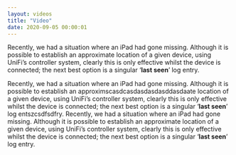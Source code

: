 ```yaml
---
layout: videos
title: "Video"
date: 2020-09-05 00:00:01
---
```


Recently, we had a situation where an iPad had gone missing. Although it is possible to establish an approximate location of a given device, using UniFi’s controller system, clearly this is only effective whilst the device is connected; the next best option is a singular ‘**last seen**’ log entry.

Recently, we had a situation where an iPad had gone missing. Although it is possible to establish an approximscasdcasdasdasdasddasdaate location of a given device, using UniFi’s controller system, clearly this is only effective whilst the device is connected; the next best option is a singular ‘**last seen**’ log entszcsdfsdfry.
Recently, we had a situation where an iPad had gone missing. Although it is possible to establish an approximate location of a given device, using UniFi’s controller system, clearly this is only effective whilst the device is connected; the next best option is a singular ‘**last seen**’ log entry.
